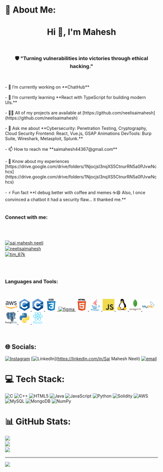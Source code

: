 # 💫 About Me:
<h1 align="center">Hi 👋, I'm Mahesh</h1><br><h3 align="center">🛡️ "Turning vulnerabilities into victories through ethical hacking."</h3><br><br>- 🔭 I’m currently working on **ChatHub**<br><br>- 🌱 I’m currently learning **React with TypeScript for building modern UIs.**<br><br>- 👨‍💻 All of my projects are available at [https://github.com/neelisaimahesh](https://github.com/neelisaimahesh)<br><br>- 💬 Ask me about **Cybersecurity: Penetration Testing, Cryptography, Cloud Security Frontend: React, Vue.js, GSAP Animations DevTools: Burp Suite, Wireshark, Metasploit, Splunk.**<br><br>- 📫 How to reach me **saimahesh44367@gmail.com**<br><br>- 📄 Know about my experiences [https://drive.google.com/drive/folders/1Njocjsl3nqXS5CtnurRN5a0PJvwNchcs](https://drive.google.com/drive/folders/1Njocjsl3nqXS5CtnurRN5a0PJvwNchcs)<br><br>- ⚡ Fun fact **I debug better with coffee and memes ☕😄 Also, I once convinced a chatbot it had a security flaw... it thanked me.**<br><br><h3 align="left">Connect with me:</h3><br><p align="left"><br><a href="https://linkedin.com/in/sai mahesh neeli" target="blank"><img align="center" src="https://raw.githubusercontent.com/rahuldkjain/github-profile-readme-generator/master/src/images/icons/Social/linked-in-alt.svg" alt="sai mahesh neeli" height="30" width="40" /></a><br><a href="https://fb.com/neelisaimahesh" target="blank"><img align="center" src="https://raw.githubusercontent.com/rahuldkjain/github-profile-readme-generator/master/src/images/icons/Social/facebook.svg" alt="neelisaimahesh" height="30" width="40" /></a><br><a href="https://instagram.com/tim_67k" target="blank"><img align="center" src="https://raw.githubusercontent.com/rahuldkjain/github-profile-readme-generator/master/src/images/icons/Social/instagram.svg" alt="tim_67k" height="30" width="40" /></a><br></p><br><br><h3 align="left">Languages and Tools:</h3><br><p align="left"> <a href="https://aws.amazon.com" target="_blank" rel="noreferrer"> <img src="https://raw.githubusercontent.com/devicons/devicon/master/icons/amazonwebservices/amazonwebservices-original-wordmark.svg" alt="aws" width="40" height="40"/> </a> <a href="https://www.cprogramming.com/" target="_blank" rel="noreferrer"> <img src="https://raw.githubusercontent.com/devicons/devicon/master/icons/c/c-original.svg" alt="c" width="40" height="40"/> </a> <a href="https://www.w3schools.com/cpp/" target="_blank" rel="noreferrer"> <img src="https://raw.githubusercontent.com/devicons/devicon/master/icons/cplusplus/cplusplus-original.svg" alt="cplusplus" width="40" height="40"/> </a> <a href="https://www.w3schools.com/css/" target="_blank" rel="noreferrer"> <img src="https://raw.githubusercontent.com/devicons/devicon/master/icons/css3/css3-original-wordmark.svg" alt="css3" width="40" height="40"/> </a> <a href="https://www.figma.com/" target="_blank" rel="noreferrer"> <img src="https://www.vectorlogo.zone/logos/figma/figma-icon.svg" alt="figma" width="40" height="40"/> </a> <a href="https://www.w3.org/html/" target="_blank" rel="noreferrer"> <img src="https://raw.githubusercontent.com/devicons/devicon/master/icons/html5/html5-original-wordmark.svg" alt="html5" width="40" height="40"/> </a> <a href="https://www.java.com" target="_blank" rel="noreferrer"> <img src="https://raw.githubusercontent.com/devicons/devicon/master/icons/java/java-original.svg" alt="java" width="40" height="40"/> </a> <a href="https://developer.mozilla.org/en-US/docs/Web/JavaScript" target="_blank" rel="noreferrer"> <img src="https://raw.githubusercontent.com/devicons/devicon/master/icons/javascript/javascript-original.svg" alt="javascript" width="40" height="40"/> </a> <a href="https://www.linux.org/" target="_blank" rel="noreferrer"> <img src="https://raw.githubusercontent.com/devicons/devicon/master/icons/linux/linux-original.svg" alt="linux" width="40" height="40"/> </a> <a href="https://www.mongodb.com/" target="_blank" rel="noreferrer"> <img src="https://raw.githubusercontent.com/devicons/devicon/master/icons/mongodb/mongodb-original-wordmark.svg" alt="mongodb" width="40" height="40"/> </a> <a href="https://www.mysql.com/" target="_blank" rel="noreferrer"> <img src="https://raw.githubusercontent.com/devicons/devicon/master/icons/mysql/mysql-original-wordmark.svg" alt="mysql" width="40" height="40"/> </a> <a href="https://www.postgresql.org" target="_blank" rel="noreferrer"> <img src="https://raw.githubusercontent.com/devicons/devicon/master/icons/postgresql/postgresql-original-wordmark.svg" alt="postgresql" width="40" height="40"/> </a> <a href="https://www.python.org" target="_blank" rel="noreferrer"> <img src="https://raw.githubusercontent.com/devicons/devicon/master/icons/python/python-original.svg" alt="python" width="40" height="40"/> </a> <a href="https://reactjs.org/" target="_blank" rel="noreferrer"> <img src="https://raw.githubusercontent.com/devicons/devicon/master/icons/react/react-original-wordmark.svg" alt="react" width="40" height="40"/> </a> </p><br>


## 🌐 Socials:
[![Instagram](https://img.shields.io/badge/Instagram-%23E4405F.svg?logo=Instagram&logoColor=white)](https://instagram.com/tim_67k) [![LinkedIn](https://img.shields.io/badge/LinkedIn-%230077B5.svg?logo=linkedin&logoColor=white)](https://linkedin.com/in/Sai Mahesh Neeli) [![email](https://img.shields.io/badge/Email-D14836?logo=gmail&logoColor=white)](mailto:saimahesh44367@gmail.com) 

# 💻 Tech Stack:
![C](https://img.shields.io/badge/c-%2300599C.svg?style=for-the-badge&logo=c&logoColor=white) ![C++](https://img.shields.io/badge/c++-%2300599C.svg?style=for-the-badge&logo=c%2B%2B&logoColor=white) ![HTML5](https://img.shields.io/badge/html5-%23E34F26.svg?style=for-the-badge&logo=html5&logoColor=white) ![Java](https://img.shields.io/badge/java-%23ED8B00.svg?style=for-the-badge&logo=openjdk&logoColor=white) ![JavaScript](https://img.shields.io/badge/javascript-%23323330.svg?style=for-the-badge&logo=javascript&logoColor=%23F7DF1E) ![Python](https://img.shields.io/badge/python-3670A0?style=for-the-badge&logo=python&logoColor=ffdd54) ![Solidity](https://img.shields.io/badge/Solidity-%23363636.svg?style=for-the-badge&logo=solidity&logoColor=white) ![AWS](https://img.shields.io/badge/AWS-%23FF9900.svg?style=for-the-badge&logo=amazon-aws&logoColor=white) ![MySQL](https://img.shields.io/badge/mysql-4479A1.svg?style=for-the-badge&logo=mysql&logoColor=white) ![MongoDB](https://img.shields.io/badge/MongoDB-%234ea94b.svg?style=for-the-badge&logo=mongodb&logoColor=white) ![NumPy](https://img.shields.io/badge/numpy-%23013243.svg?style=for-the-badge&logo=numpy&logoColor=white)
# 📊 GitHub Stats:
![](https://github-readme-stats.vercel.app/api?username=neelisaimahesh&theme=dark&hide_border=false&include_all_commits=false&count_private=false)<br/>
![](https://nirzak-streak-stats.vercel.app/?user=neelisaimahesh&theme=dark&hide_border=false)<br/>
![](https://github-readme-stats.vercel.app/api/top-langs/?username=neelisaimahesh&theme=dark&hide_border=false&include_all_commits=false&count_private=false&layout=compact)

---
[![](https://visitcount.itsvg.in/api?id=neelisaimahesh&icon=0&color=0)](https://visitcount.itsvg.in)

<!-- Proudly created with GPRM ( https://gprm.itsvg.in ) -->
